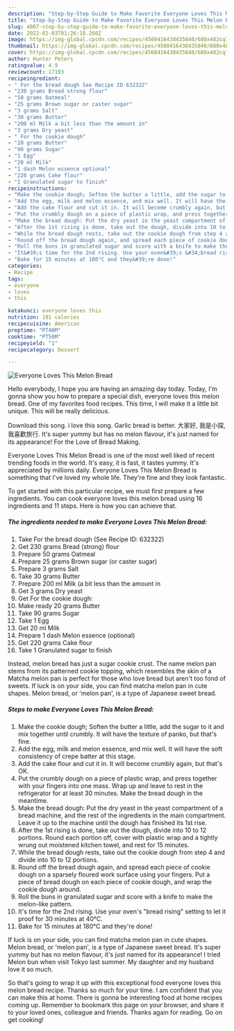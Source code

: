 ```yaml
---
description: "Step-by-Step Guide to Make Favorite Everyone Loves This Melon Bread"
title: "Step-by-Step Guide to Make Favorite Everyone Loves This Melon Bread"
slug: 4807-step-by-step-guide-to-make-favorite-everyone-loves-this-melon-bread
date: 2022-02-03T01:26:18.260Z
image: https://img-global.cpcdn.com/recipes/4508416438435840/680x482cq70/everyone-loves-this-melon-bread-recipe-main-photo.jpg
thumbnail: https://img-global.cpcdn.com/recipes/4508416438435840/680x482cq70/everyone-loves-this-melon-bread-recipe-main-photo.jpg
cover: https://img-global.cpcdn.com/recipes/4508416438435840/680x482cq70/everyone-loves-this-melon-bread-recipe-main-photo.jpg
author: Hunter Peters
ratingvalue: 4.9
reviewcount: 17193
recipeingredient:
- " For the bread dough See Recipe ID 632322"
- "230 grams Bread strong flour"
- "50 grams Oatmeal"
- "25 grams Brown sugar or caster sugar"
- "3 grams Salt"
- "30 grams Butter"
- "200 ml Milk a bit less than the amount in"
- "3 grams Dry yeast"
- " For the cookie dough"
- "20 grams Butter"
- "90 grams Sugar"
- "1 Egg"
- "20 ml Milk"
- "1 dash Melon essence optional"
- "220 grams Cake flour"
- "1 Granulated sugar to finish"
recipeinstructions:
- "Make the cookie dough; Soften the butter a little, add the sugar to it and mix together until crumbly. It will have the texture of panko, but that&#39;s fine."
- "Add the egg, milk and melon essence, and mix well. It will have the soft consistency of crepe batter at this stage."
- "Add the cake flour and cut it in. It will become crumbly again, but that&#39;s OK."
- "Put the crumbly dough on a piece of plastic wrap, and press together with your fingers into one mass. Wrap up and leave to rest in the refrigerator for at least 30 minutes. Make the bread dough in the meantime."
- "Make the bread dough: Put the dry yeast in the yeast compartment of a bread machine, and the rest of the ingredients in the main compartment. Leave it up to the machine until the dough has finished its 1st rise."
- "After the 1st rising is done, take out the dough, divide into 10 to 12 portions. Round each portion off, cover with plastic wrap and a tightly wrung out moistened kitchen towel, and rest for 15 minutes."
- "While the bread dough rests, take out the cookie dough from step 4 and divide into 10 to 12 portions."
- "Round off the bread dough again, and spread each piece of cookie dough on a sparsely floured work surface using your fingers. Put a piece of bread dough on each piece of cookie dough, and wrap the cookie dough around."
- "Roll the buns in granulated sugar and score with a knife to make the melon-like pattern."
- "It&#39;s time for the 2nd rising. Use your oven&#39;s &#34;bread rising&#34; setting to let it proof for 30 minutes at 40°C."
- "Bake for 15 minutes at 180°C and they&#39;re done!"
categories:
- Recipe
tags:
- everyone
- loves
- this

katakunci: everyone loves this 
nutrition: 191 calories
recipecuisine: American
preptime: "PT40M"
cooktime: "PT50M"
recipeyield: "1"
recipecategory: Dessert

---
```



![Everyone Loves This Melon Bread](https://img-global.cpcdn.com/recipes/4508416438435840/680x482cq70/everyone-loves-this-melon-bread-recipe-main-photo.jpg)

Hello everybody, I hope you are having an amazing day today. Today, I'm gonna show you how to prepare a special dish, everyone loves this melon bread. One of my favorites food recipes. This time, I will make it a little bit unique. This will be really delicious.

Download this song. i love this song. Garlic bread is better. 大家好, 我是小探, 我喜歡旅行. It&#39;s super yummy but has no melon flavour, it&#39;s just named for its appearance! For the Love of Bread Making.

Everyone Loves This Melon Bread is one of the most well liked of recent trending foods in the world. It's easy, it is fast, it tastes yummy. It's appreciated by millions daily. Everyone Loves This Melon Bread is something that I've loved my whole life. They're fine and they look fantastic.


To get started with this particular recipe, we must first prepare a few ingredients. You can cook everyone loves this melon bread using 16 ingredients and 11 steps. Here is how you can achieve that.

<!--inarticleads1-->

##### The ingredients needed to make Everyone Loves This Melon Bread:

1. Take  For the bread dough (See Recipe ID: 632322)
1. Get 230 grams Bread (strong) flour
1. Prepare 50 grams Oatmeal
1. Prepare 25 grams Brown sugar (or caster sugar)
1. Prepare 3 grams Salt
1. Take 30 grams Butter
1. Prepare 200 ml Milk (a bit less than the amount in
1. Get 3 grams Dry yeast
1. Get  For the cookie dough:
1. Make ready 20 grams Butter
1. Take 90 grams Sugar
1. Take 1 Egg
1. Get 20 ml Milk
1. Prepare 1 dash Melon essence (optional)
1. Get 220 grams Cake flour
1. Take 1 Granulated sugar to finish


Instead, melon bread has just a sugar cookie crust. The name melon pan stems from its patterned cookie topping, which resembles the skin of a Matcha melon pan is perfect for those who love bread but aren&#39;t too fond of sweets. If luck is on your side, you can find matcha melon pan in cute shapes. Melon bread, or &#39;melon pan&#39;, is a type of Japanese sweet bread. 

<!--inarticleads2-->

##### Steps to make Everyone Loves This Melon Bread:

1. Make the cookie dough; Soften the butter a little, add the sugar to it and mix together until crumbly. It will have the texture of panko, but that&#39;s fine.
1. Add the egg, milk and melon essence, and mix well. It will have the soft consistency of crepe batter at this stage.
1. Add the cake flour and cut it in. It will become crumbly again, but that&#39;s OK.
1. Put the crumbly dough on a piece of plastic wrap, and press together with your fingers into one mass. Wrap up and leave to rest in the refrigerator for at least 30 minutes. Make the bread dough in the meantime.
1. Make the bread dough: Put the dry yeast in the yeast compartment of a bread machine, and the rest of the ingredients in the main compartment. Leave it up to the machine until the dough has finished its 1st rise.
1. After the 1st rising is done, take out the dough, divide into 10 to 12 portions. Round each portion off, cover with plastic wrap and a tightly wrung out moistened kitchen towel, and rest for 15 minutes.
1. While the bread dough rests, take out the cookie dough from step 4 and divide into 10 to 12 portions.
1. Round off the bread dough again, and spread each piece of cookie dough on a sparsely floured work surface using your fingers. Put a piece of bread dough on each piece of cookie dough, and wrap the cookie dough around.
1. Roll the buns in granulated sugar and score with a knife to make the melon-like pattern.
1. It&#39;s time for the 2nd rising. Use your oven&#39;s &#34;bread rising&#34; setting to let it proof for 30 minutes at 40°C.
1. Bake for 15 minutes at 180°C and they&#39;re done!


If luck is on your side, you can find matcha melon pan in cute shapes. Melon bread, or &#39;melon pan&#39;, is a type of Japanese sweet bread. It&#39;s super yummy but has no melon flavour, it&#39;s just named for its appearance! I tried Melon bun when visit Tokyo last summer. My daughter and my husband love it so much. 

So that's going to wrap it up with this exceptional food everyone loves this melon bread recipe. Thanks so much for your time. I am confident that you can make this at home. There is gonna be interesting food at home recipes coming up. Remember to bookmark this page on your browser, and share it to your loved ones, colleague and friends. Thanks again for reading. Go on get cooking!

